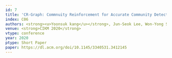 ```yaml
---
id: 7
title: 'CR-Graph: Commnuity Reinforcement for Accurate Community Detection'
index: C06
authors: <strong><u>Yoonsuk kang</u></strong>, Jun-Seok Lee, Won-Yong Shin, and Sang-Wook Kim
venue: <strong>CIKM 2020</strong> 
vtype: conference
year: 2020
ptype: Short Paper
paper: https://dl.acm.org/doi/10.1145/3340531.3412145
---
```

